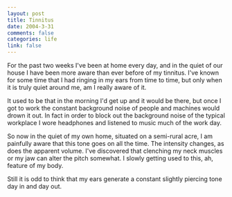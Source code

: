 ```yaml
--- 
layout: post
title: Tinnitus
date: 2004-3-31
comments: false
categories: life
link: false
---
```

For the past two weeks I've been at home every day, and in the quiet of our house I have been more aware than ever before of my tinnitus. I've known for some time that I had ringing in my ears from time to time, but only when it is truly quiet around me, am I really aware of it.

It used to be that in the morning I'd get up and it would be there, but once I got to work the constant background noise of people and machines would drown it out. In fact in order to block out the background noise of the typical workplace I wore headphones and listened to music much of the work day.

So now in the quiet of my own home, situated on a semi-rural acre, I am painfully aware that this tone goes on all the time. The intensity changes, as does the apparent volume. I've discovered that clenching my neck muscles or my jaw can alter the pitch somewhat. I slowly getting used to this, ah, feature of my body.

Still it is odd to think that my ears generate a constant slightly piercing tone day in and day out.
